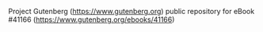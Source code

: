 Project Gutenberg (https://www.gutenberg.org) public repository for eBook #41166 (https://www.gutenberg.org/ebooks/41166)
